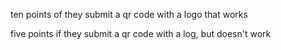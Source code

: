 ten points of they submit a qr code with a logo that works

five points if they submit a qr code with a log, but doesn't work